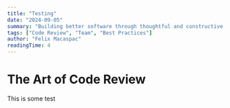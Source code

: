```yaml
---
title: "Testing"
date: "2024-09-05"
summary: "Building better software through thoughtful and constructive code reviews."
tags: ["Code Review", "Team", "Best Practices"]
author: "Felix Macaspac"
readingTime: 4
---
```


# The Art of Code Review

This is some test